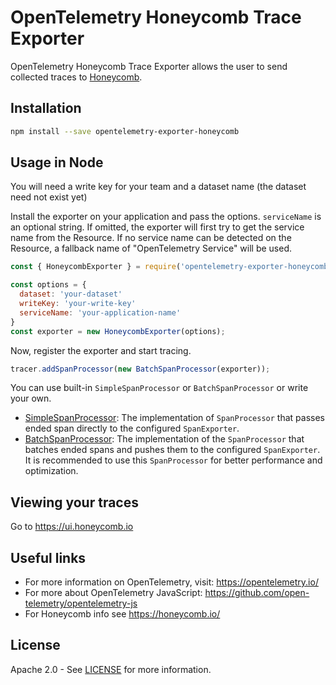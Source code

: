 # OpenTelemetry Honeycomb Trace Exporter

OpenTelemetry Honeycomb Trace Exporter allows the user to send collected traces to [Honeycomb](https://www.honeycomb.io).

## Installation

```bash
npm install --save opentelemetry-exporter-honeycomb
```

## Usage in Node

You will need a write key for your team and a dataset name (the dataset need not exist yet)

Install the exporter on your application and pass the options. `serviceName` is an optional string. If omitted, the exporter will first try to get the service name from the Resource. If no service name can be detected on the Resource, a fallback name of "OpenTelemetry Service" will be used.

```js
const { HoneycombExporter } = require('opentelemetry-exporter-honeycomb');

const options = {
  dataset: 'your-dataset'
  writeKey: 'your-write-key'
  serviceName: 'your-application-name'
}
const exporter = new HoneycombExporter(options);
```

Now, register the exporter and start tracing.

```js
tracer.addSpanProcessor(new BatchSpanProcessor(exporter));
```

You can use built-in `SimpleSpanProcessor` or `BatchSpanProcessor` or write your own.

- [SimpleSpanProcessor](https://github.com/open-telemetry/opentelemetry-specification/blob/master/specification/trace/sdk.md#simple-processor): The implementation of `SpanProcessor` that passes ended span directly to the configured `SpanExporter`.
- [BatchSpanProcessor](https://github.com/open-telemetry/opentelemetry-specification/blob/master/specification/trace/sdk.md#batching-processor): The implementation of the `SpanProcessor` that batches ended spans and pushes them to the configured `SpanExporter`. It is recommended to use this `SpanProcessor` for better performance and optimization.

## Viewing your traces

Go to https://ui.honeycomb.io

## Useful links

- For more information on OpenTelemetry, visit: <https://opentelemetry.io/>
- For more about OpenTelemetry JavaScript: <https://github.com/open-telemetry/opentelemetry-js>
- For Honeycomb info see <https://honeycomb.io/>

## License

Apache 2.0 - See [LICENSE][license-url] for more information.

[license-url]: https://github.com/open-telemetry/opentelemetry-js/blob/master/LICENSE
[license-image]: https://img.shields.io/badge/license-Apache_2.0-green.svg?style=flat
